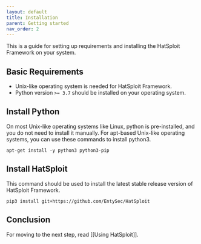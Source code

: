 ```yaml
---
layout: default
title: Installation
parent: Getting started
nav_order: 2
---
```


This is a guide for setting up requirements and installing the HatSploit Framework on your system.

## Basic Requirements

* Unix-like operating system is needed for HatSploit Framework.
* Python version `>= 3.7` should be installed on your operating system.

## Install Python

On most Unix-like operating systems like Linux, python is pre-installed, and you do not need to install it manually. For apt-based Unix-like operating systems, you can use these commands to install python3.

```shell
apt-get install -y python3 python3-pip
```

## Install HatSploit

This command should be used to install the latest stable release version of HatSploit Framework.

```shell
pip3 install git+https://github.com/EntySec/HatSploit
```

## Conclusion

For moving to the next step, read [[Using HatSploit]].
